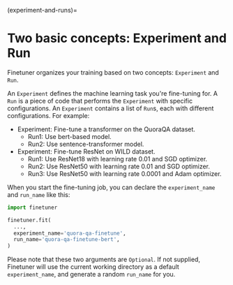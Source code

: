 (experiment-and-runs)=
# Two basic concepts: Experiment and Run

Finetuner organizes your training based on two concepts: `Experiment` and `Run`.

An `Experiment` defines the machine learning task you're fine-tuning for.
A `Run` is a piece of code that performs the `Experiment` with specific configurations.
An `Experiment` contains a list of `Run`s,
each with different configurations.
For example:

+ Experiment: Fine-tune a transformer on the QuoraQA dataset.
  - Run1: Use bert-based model.
  - Run2: Use sentence-transformer model.
+ Experiment: Fine-tune ResNet on WILD dataset.
  - Run1: Use ResNet18 with learning rate 0.01 and SGD optimizer.
  - Run2: Use ResNet50 with learning rate 0.01 and SGD optimizer.
  - Run3: Use ResNet50 with learning rate 0.0001 and Adam optimizer.

When you start the fine-tuning job, you can declare the `experiment_name` and `run_name` like this:

```python
import finetuner

finetuner.fit(
  ...,
  experiment_name='quora-qa-finetune',
  run_name='quora-qa-finetune-bert',
)
```

Please note that these two arguments are `Optional`.
If not supplied,
Finetuner will use the current working directory as a default `experiment_name`,
and generate a random `run_name` for you.